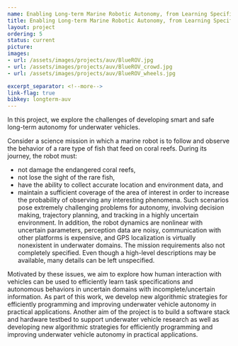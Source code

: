 ```yaml
---
name: Enabling Long-term Marine Robotic Autonomy, from Learning Specifications to Autonomous Navigation and Interaction
title: Enabling Long-term Marine Robotic Autonomy, from Learning Specifications to Autonomous Navigation and Interaction
layout: project
ordering: 5
status: current
picture:
images:
- url: /assets/images/projects/auv/BlueROV.jpg
- url: /assets/images/projects/auv/BlueROV_crowd.jpg
- url: /assets/images/projects/auv/BlueROV_wheels.jpg

excerpt_separator: <!--more-->
link-flag: true
bibkey: longterm-auv
---
```


In this project, we explore the challenges of developing smart and safe long-term autonomy for underwater vehicles.

<!--more-->

Consider a science mission in which a marine robot is to follow and observe the behavior of a rare type of fish that feed on coral reefs. During its journey, the robot must:
- not damage the endangered coral reefs,
- not lose the sight of the rare fish,
- have the ability to collect accurate location and environment data, and
- maintain a sufficient coverage of the area of interest in order to increase the probability of observing any interesting phenomena.
Such scenarios pose extremely challenging problems for autonomy, involving decision making, trajectory planning, and tracking in a highly uncertain environment. In addition, the robot dynamics are nonlinear with uncertain parameters, perception data are noisy, communication with other platforms is expensive, and GPS localization is virtually nonexistent in underwater domains. The mission requirements also not completely specified. Even though a high-level descriptions may be available, many details can be left unspecified.

Motivated by these issues, we aim to explore how human interaction with vehicles can be used to efficiently learn task specifications and autonomous behaviors in uncertain domains with incomplete/uncertain information.  As part of this work, we develop new algorithmic strategies for efficiently programming and improving underwater vehicle autonomy in practical applications.  Another aim of the project is to build a software stack and hardware testbed to support underwater vehicle research as well as developing new algorithmic strategies for efficiently programming and improving underwater vehicle autonomy in practical applications.
